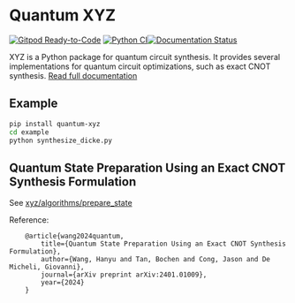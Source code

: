 Quantum XYZ
===========

<!-- [![DOI](https://zenodo.org/badge/598144740.svg)](https://zenodo.org/badge/latestdoi/598144740) -->
[![Gitpod Ready-to-Code](https://img.shields.io/badge/Gitpod-Ready--to--Code-blue?logo=gitpod)](https://gitpod.io/#https://github.com/Nozidoali/quantum-xyz.git)
[![Python CI](https://github.com/Nozidoali/quantum-xyz/actions/workflows/python-checks.yaml/badge.svg)](https://github.com/Nozidoali/quantum-xyz/actions/workflows/python-checks.yaml)[![Documentation Status](https://readthedocs.org/projects/quantum-xyz/badge/?version=latest)](https://quantum-xyz.readthedocs.io/en/latest/?badge=latest)



XYZ is a Python package for quantum circuit synthesis. It provides several implementations for quantum circuit optimizations, such as exact CNOT synthesis. [Read full documentation](https://quantum-xyz.readthedocs.io/en/latest/)

## Example

```sh
pip install quantum-xyz
cd example
python synthesize_dicke.py
```


## Quantum State Preparation Using an Exact CNOT Synthesis Formulation
See [xyz/algorithms/prepare_state](xyz/algorithms/prepare_state)

Reference:
```
    @article{wang2024quantum,
        title={Quantum State Preparation Using an Exact CNOT Synthesis Formulation},
        author={Wang, Hanyu and Tan, Bochen and Cong, Jason and De Micheli, Giovanni},
        journal={arXiv preprint arXiv:2401.01009},
        year={2024}
    }
```
